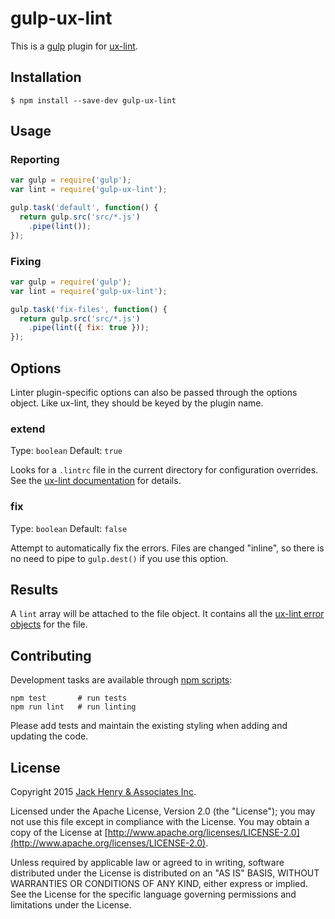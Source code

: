 # gulp-ux-lint

This is a [gulp](http://gulpjs.com/) plugin for [ux-lint](https://github.com/Banno/ux-lint).

## Installation

```shell
$ npm install --save-dev gulp-ux-lint
```

## Usage

### Reporting

```javascript
var gulp = require('gulp');
var lint = require('gulp-ux-lint');

gulp.task('default', function() {
  return gulp.src('src/*.js')
    .pipe(lint());
});
```

### Fixing

```javascript
var gulp = require('gulp');
var lint = require('gulp-ux-lint');

gulp.task('fix-files', function() {
  return gulp.src('src/*.js')
    .pipe(lint({ fix: true }));
});
```

## Options

Linter plugin-specific options can also be passed through the options object. Like ux-lint, they should be keyed by the plugin name.

### extend

Type: `boolean`
Default: `true`

Looks for a `.lintrc` file in the current directory for configuration overrides. See the [ux-lint documentation](https://github.com/Banno/ux-lint/blob/master/README.md) for details.

### fix

Type: `boolean`
Default: `false`

Attempt to automatically fix the errors. Files are changed "inline", so there is no need to pipe to `gulp.dest()` if you use this option.

## Results

A `lint` array will be attached to the file object. It contains all the [ux-lint error objects](https://github.com/Banno/ux-lint#linters) for the file.

## Contributing

Development tasks are available through [npm scripts](https://docs.npmjs.com/cli/run-script):

```shell
npm test       # run tests
npm run lint   # run linting
```

Please add tests and maintain the existing styling when adding and updating the code.

## License

Copyright 2015 [Jack Henry & Associates Inc](https://www.jackhenry.com/).

Licensed under the Apache License, Version 2.0 (the "License"); you may not use this file except in compliance with the License. You may obtain a copy of the License at [http://www.apache.org/licenses/LICENSE-2.0](http://www.apache.org/licenses/LICENSE-2.0).

Unless required by applicable law or agreed to in writing, software distributed under the License is distributed on an "AS IS" BASIS, WITHOUT WARRANTIES OR CONDITIONS OF ANY KIND, either express or implied. See the License for the specific language governing permissions and limitations under the License.
